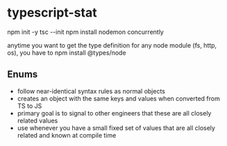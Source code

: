 # typescript-stat

npm init -y
tsc --init
npm install nodemon concurrently

anytime you want to get the type definition for any node module (fs, http, os), you have to npm install @types/node

## Enums
- follow near-identical syntax rules as normal objects
- creates an object with the same keys and values when converted from TS to JS
- primary goal is to signal to other engineers that these are all closely related values
- use whenever you have a small fixed set of values that are all closely related and known at compile time